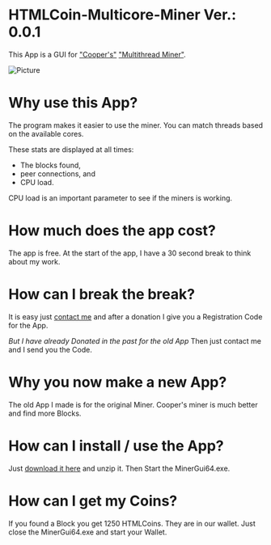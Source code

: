 # HTMLCoin-Multicore-Miner Ver.: 0.0.1

This App is a GUI for ["Cooper's"](https://t.me/astarzo) ["Multithread Miner"](https://github.com/kerastinell/HTMLCOIN/releases/tag/v2.0.1.0-mt).

![Picture](http://nwa.marcusberger.de/Miner.jpg)

# Why use this App?

The program makes it easier to use the miner.
You can match threads based on the available cores.

These stats are displayed at all times:
* The blocks found,
* peer connections, and
* CPU load. 

CPU load is an important parameter to see if the miners is working.

# How much does the app cost?

The app is free. At the start of the app, I have a 30 second break to think about my work.

# How can I break the break?

It is easy just [contact me](mailto:bmp@gmx.de) and after a donation I give you a Registration Code for the App.

*But I have already Donated in the past for the old App*
Then just contact me and I send you the Code.

# Why you now make a new App?

The old App I made is for the original Miner.
Cooper's miner is much better and find more Blocks.

# How can I install / use the App?

Just [download it here](https://github.com/BMP0007/HTMLCoin-Multicore-Miner/raw/master/MinerGui64.zip) and unzip it.
Then Start the MinerGui64.exe.

# How can I get my Coins?

If you found a Block you get 1250 HTMLCoins. They are in our wallet. Just close the MinerGui64.exe and start your Wallet. 
